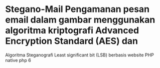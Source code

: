 # Stegano-Mail Pengamanan pesan email dalam gambar menggunakan algoritma kriptografi Advanced Encryption Standard (AES) dan 
Algoritma Steganografi Least significant bit (LSB) berbasis website
PHP native
php 6
